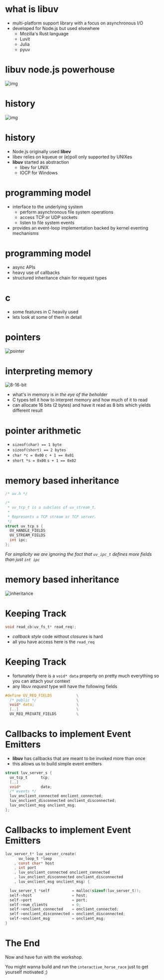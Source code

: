 # what is libuv

- multi-platform support library with a focus on asynchronous I/O 
- developed for Node.js but used elsewhere
  - Mozilla's Rust language
  - Luvit 
  - Julia
  - pyuv

# libuv node.js powerhouse

![img](https://raw.githubusercontent.com/thlorenz/learnuv/gh-pages/img/nodejs-architecture.png)

# history

![img](https://raw.githubusercontent.com/thlorenz/learnuv/gh-pages/img/shit.png)

# history

- Node.js originally used **libev** 
- libev relies on kqueue or (e)poll only supported by UNIXes
- **libuv** started as abstraction
  - libev for UNIX
  - IOCP for Windows

# programming model

- interface to the underlying system
  - perform asynchronous file system operations
  - access TCP or UDP sockets
  - listen to file system events
- provides an event-loop implementation backed by kernel eventing mechanisms

# programming model

- async APIs
- heavy use of callbacks
- structured inheritance chain for request types

# c 

- some features in C heavily used
- lets look at some of them in detail

# pointers 

![pointer](https://raw.githubusercontent.com/thlorenz/learnuv/gh-pages/img/pointer.png)

# interpreting memory

![8-16-bit](https://raw.githubusercontent.com/thlorenz/learnuv/gh-pages/img/8-16-bit.png)

- what's in memory is *in the eye of the beholder*
- C types tell it how to interpret memory and how much of it to read
- can allocate 16 bits (2 bytes) and have it read as 8 bits which yields different result

# pointer arithmetic

- `sizeof(char) == 1 byte`
- `sizeof(short) == 2 bytes`
- `char *c = 0x00` `c + 1 == 0x01`
- `short *s = 0x00` `s + 1 == 0x02`

# memory based inheritance

```c
/* uv.h */

/*
 * uv_tcp_t is a subclass of uv_stream_t.
 *
 * Represents a TCP stream or TCP server.
 */
struct uv_tcp_s {
  UV_HANDLE_FIELDS
  UV_STREAM_FIELDS
  int ipc;
};
```

*For simplicity we are ignoring the fact that `uv_ipc_t` defines more fields than just `int ipc`*

# memory based inheritance

![inheritance](https://raw.githubusercontent.com/thlorenz/learnuv/gh-pages/img/inheritance.png)

# Keeping Track

```c
void read_cb(uv_fs_t* read_req);
```
- *callback style* code without *closures* is hard
- all you have access here is the `read_req`

# Keeping Track

- fortunately there is a `void* data` property on pretty much everything so you can attach your context
- any libuv *request* type will have the following fields

```c
#define UV_REQ_FIELDS           \
  /* public */                  \
  void* data;                   \
  [..]                          \
  UV_REQ_PRIVATE_FIELDS         \
```


# Callbacks to implement  Event Emitters

- **libuv** has callbacks that are meant to be invoked more than once
- this allows us to build simple event emitters

```c
struct luv_server_s {
  uv_tcp_t      tcp;
  [..]
  void*         data;
  /* events */
  luv_onclient_connected onclient_connected;
  luv_onclient_disconnected onclient_disconnected;
  luv_onclient_msg onclient_msg;
};
```

# Callbacks to implement  Event Emitters

```c
luv_server_t* luv_server_create(
      uv_loop_t *loop
    , const char* host
    , int port
    , luv_onclient_connected onclient_connected
    , luv_onclient_disconnected onclient_disconnected
    , luv_onclient_msg onclient_msg) {

  luv_server_t *self          = malloc(sizeof(luv_server_t));
  self->host                  = host;
  self->port                  = port;
  self->num_clients           = 0;
  self->onclient_connected    = onclient_connected;
  self->onclient_disconnected = onclient_disconnected;
  self->onclient_msg          = onclient_msg;
}
```

# The End

Now and have fun with the workshop.

You might wanna build and run the `interactive_horse_race` just to get yourself motivated ;)
